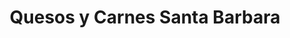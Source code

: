 ---
title: "Quesos y Carnes Santa Barbara"
url: /caracas/quesos-y-carnes-santa-barbara/
shop: queso
---